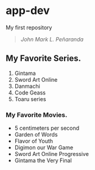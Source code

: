 # app-dev
My first repository
>*John Mark L. Peñaranda*
## My Favorite Series.
1. Gintama
2. Sword Art Online
3. Danmachi
4. Code Geass
5. Toaru series
### My Favorite Movies.
- 5 centimeters per second
- Garden of Words
- Flavor of Youth
- Digimon our War Game
- Sword Art Online Progressive
- Gintama the Very Final

